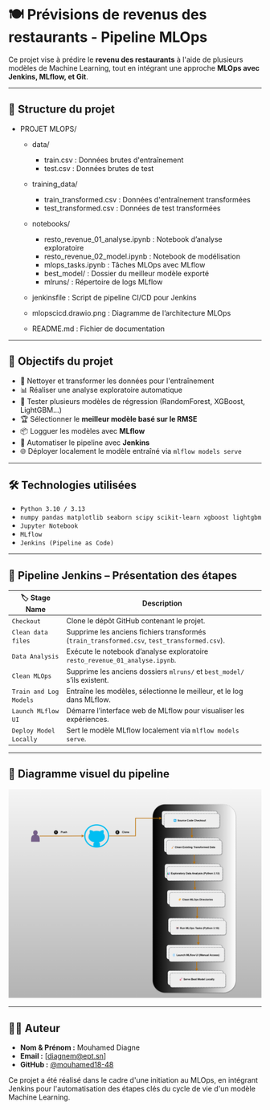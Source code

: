 # 🍽️ Prévisions de revenus des restaurants - Pipeline MLOps

Ce projet vise à prédire le **revenu des restaurants** à l'aide de plusieurs modèles de Machine Learning, tout en intégrant une approche **MLOps avec Jenkins, MLflow, et Git**.

---
## 📁 Structure du projet

- PROJET MLOPS/
  - data/
    - train.csv                : Données brutes d'entraînement
    - test.csv                 : Données brutes de test

  - training_data/
    - train_transformed.csv    : Données d'entraînement transformées
    - test_transformed.csv     : Données de test transformées

  - notebooks/
    - resto_revenue_01_analyse.ipynb  : Notebook d’analyse exploratoire
    - resto_revenue_02_model.ipynb    : Notebook de modélisation
    - mlops_tasks.ipynb               : Tâches MLOps avec MLflow
    - best_model/                     : Dossier du meilleur modèle exporté
    - mlruns/                         : Répertoire de logs MLflow

  - jenkinsfile                       : Script de pipeline CI/CD pour Jenkins
  - mlopscicd.drawio.png             : Diagramme de l’architecture MLOps
  - README.md                        : Fichier de documentation

---

## 🚀 Objectifs du projet

- 🧼 Nettoyer et transformer les données pour l'entraînement
- 📊 Réaliser une analyse exploratoire automatique
- 🧠 Tester plusieurs modèles de régression (RandomForest, XGBoost, LightGBM...)
- 🏆 Sélectionner le **meilleur modèle basé sur le RMSE**
- 📦 Logguer les modèles avec **MLflow**
- 🔁 Automatiser le pipeline avec **Jenkins**
- 🌐 Déployer localement le modèle entraîné via `mlflow models serve`

---

## 🛠️ Technologies utilisées

- `Python 3.10 / 3.13`
- `numpy pandas matplotlib seaborn scipy scikit-learn xgboost lightgbm`
- `Jupyter Notebook`
- `MLflow`
- `Jenkins (Pipeline as Code)`

---

## 🔁 Pipeline Jenkins – Présentation des étapes

| 🏷️ Stage Name              | Description                                                                 |
|----------------------------|-----------------------------------------------------------------------------|
| `Checkout`                 | Clone le dépôt GitHub contenant le projet.                                  |
| `Clean data files`         | Supprime les anciens fichiers transformés (`train_transformed.csv`, `test_transformed.csv`). |
| `Data Analysis`            | Exécute le notebook d’analyse exploratoire `resto_revenue_01_analyse.ipynb`.|
| `Clean MLOps`              | Supprime les anciens dossiers `mlruns/` et `best_model/` s’ils existent.    |
| `Train and Log Models`     | Entraîne les modèles, sélectionne le meilleur, et le log dans MLflow.       |
| `Launch MLflow UI`         | Démarre l’interface web de MLflow pour visualiser les expériences.         |
| `Deploy Model Locally`     | Sert le modèle MLflow localement via `mlflow models serve`.                |

---

## 🧭 Diagramme visuel du pipeline

![MLOps Pipeline](mlopscicd.drawio.png)


---

## 👨‍💻 Auteur

- **Nom & Prénom :** Mouhamed  Diagne
- **Email :** [diagnem@ept.sn]  
- **GitHub :** [@mouhamed18-48](https://github.com/mouhamed18-48)

Ce projet a été réalisé dans le cadre d'une initiation au MLOps, en intégrant Jenkins pour l'automatisation des étapes clés du cycle de vie d'un modèle Machine Learning.

